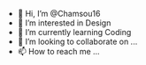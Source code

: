 - 👋 Hi, I’m @Chamsou16
- 👀 I’m interested in Design
- 🌱 I’m currently learning Coding
- 💞️ I’m looking to collaborate on ...
- 📫 How to reach me ...

<!---
Chamsou16/Chamsou16 is a ✨ special ✨ repository because its `README.md` (this file) appears on your GitHub profile.
You can click the Preview link to take a look at your changes.
--->
